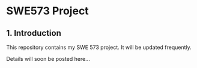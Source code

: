 # SWE573 Project

## 1. Introduction

This repository contains my SWE 573 project. 
It will be updated frequently. 

Details will soon be posted here...
